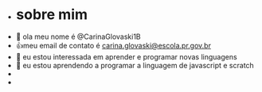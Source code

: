 - # sobre mim
- 👋 ola meu nome é @CarinaGlovaski1B
- :+1:meu email de contato é carina.glovaski@escola.pr.gov.br
- 👀 eu estou interessada em aprender e programar novas linguagens 
- 🌱 eu estou aprendendo a programar a linguagem de javascript e scratch 
- 
- 
